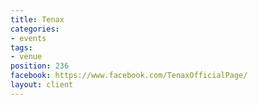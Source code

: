 ```yaml
---
title: Tenax
categories:
- events
tags:
- venue
position: 236
facebook: https://www.facebook.com/TenaxOfficialPage/
layout: client
---
```


